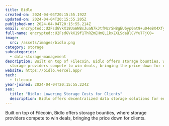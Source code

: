 ```yaml
---
title: Bidlo
created-on: 2024-04-04T20:15:55.192Z
updated-on: 2024-04-04T20:15:55.205Z
published-on: 2024-04-04T20:15:55.214Z
email: encrypted::U2FsdGVkX18UoWWBsJuaN7kJtfMcrSH8gEU6yp0at9+u04eBX4Xfy2H2CkPEHU6y
full-name: encrypted::U2FsdGVkX19f1ThRZmEHmQL1kxZXLSdaBlCVYuTFjC0=
image:
  src: /assets/images/bidlo.png
category: storage
subcategories:
  - data-storage-management
description: Built on top of Filecoin, Bidlo offers storage bounties, where
  storage providers compete to win deals, bringing the price down for clients.
website: https://bidlo.vercel.app/
tech:
  - filecoin
year-joined: 2024-04-04T20:15:55.224Z
seo:
  title: "Bidlo: Lowering Storage Costs for Clients"
  description: Bidlo offers decentralized data storage solutions for enterprises.
---
```


Built on top of Filecoin, Bidlo offers storage bounties, where storage providers compete to win deals, bringing the price down for clients.
